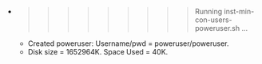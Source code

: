 * >>>>>>>>> Running inst-min-con-users-poweruser.sh ...
  * Created poweruser: Username/pwd = poweruser/poweruser.
  * Disk size = 1652964K. Space Used = 40K.
